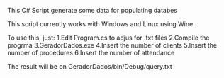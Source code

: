 This C# Script generate some data for populating databes

This script currently works with Windows and Linux using Wine.

To use this, just: 
1.Edit Program.cs to adjus for .txt files
2.Compile the progrma
3.GeradorDados.exe
4.Insert the number of clients 
5.Insert the number of procedures
6.Insert the number of attendance

The result will be on GeradorDados/bin/Debug/query.txt
